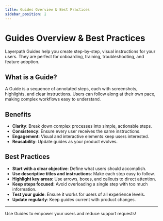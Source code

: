 ```yaml
---
title: Guides Overview & Best Practices
sidebar_position: 2
---
```


# Guides Overview & Best Practices

Layerpath Guides help you create step-by-step, visual instructions for your users. They are perfect for onboarding, training, troubleshooting, and feature adoption.

## What is a Guide?

A Guide is a sequence of annotated steps, each with screenshots, highlights, and clear instructions. Users can follow along at their own pace, making complex workflows easy to understand.

## Benefits

- **Clarity**: Break down complex processes into simple, actionable steps.
- **Consistency**: Ensure every user receives the same instructions.
- **Engagement**: Visual and interactive elements keep users interested.
- **Reusability**: Update guides as your product evolves.

## Best Practices

- **Start with a clear objective**: Define what users should accomplish.
- **Use descriptive titles and instructions**: Make each step easy to follow.
- **Highlight key areas**: Use arrows, boxes, and callouts to direct attention.
- **Keep steps focused**: Avoid overloading a single step with too much information.
- **Test your guide**: Ensure it works for users of all experience levels.
- **Update regularly**: Keep guides current with product changes.

---

Use Guides to empower your users and reduce support requests!
